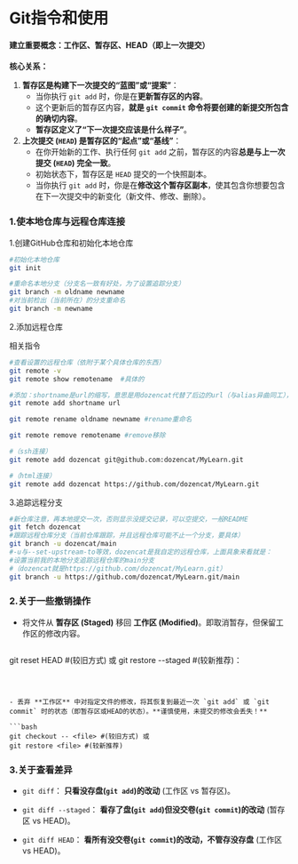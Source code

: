 # Git指令和使用

#### 建立重要概念：工作区、暂存区、HEAD（即上一次提交）

**核心关系：**

1. **暂存区是构建下一次提交的“蓝图”或“提案”**：
   - 当你执行 `git add` 时，你是在**更新暂存区的内容**。
   - 这个更新后的暂存区内容，**就是 `git commit` 命令将要创建的新提交所包含的确切内容**。
   - **暂存区定义了“下一次提交应该是什么样子”**。
2. **上次提交 (`HEAD`) 是暂存区的“起点”或“基线”**：
   - 在你开始新的工作、执行任何 `git add` 之前，暂存区的内容**总是与上一次提交 (`HEAD`) 完全一致**。
   - 初始状态下，暂存区是 `HEAD` 提交的一个快照副本。
   - 当你执行 `git add` 时，你是在**修改这个暂存区副本**，使其包含你想要包含在下一次提交中的新变化（新文件、修改、删除）。

### 1.使本地仓库与远程仓库连接

1.创建GitHub仓库和初始化本地仓库

```bash
#初始化本地仓库
git init

#重命名本地分支（分支名一致有好处，为了设置追踪分支）
git branch -m oldname newname
#对当前检出（当前所在）的分支重命名
git branch -m newname
```

2.添加远程仓库

相关指令

```bash
#查看设置的远程仓库（依附于某个具体仓库的东西）
git remote -v
git remote show remotename  #具体的

#添加：shortname是url的缩写，意思是用dozencat代替了后边的url（与alias异曲同工），git clone过的会默认添加一个origin远程仓库（url取决于连接方式）
git remote add shortname url

git remote rename oldname newname #rename重命名

git remote remove remotename #remove移除
```



```bash
#（ssh连接）
git remote add dozencat git@github.com:dozencat/MyLearn.git

#（html连接）
git remote add dozencat https://github.com/dozencat/MyLearn.git
```

 

3.追踪远程分支	

```bash
#新仓库注意，再本地提交一次，否则显示没提交记录，可以空提交，一般README
git fetch dozencat
#跟踪远程仓库分支（当前仓库跟踪，并且远程仓库可能不止一个分支，要具体）
git branch -u dozencat/main
#-u与--set-upstream-to等效，dozencat是我自定的远程仓库，上面具象来看就是：
#设置当前我的本地分支追踪远程仓库的main分支
#（dozencat就是https://github.com/dozencat/MyLearn.git）
git branch -u https://github.com/dozencat/MyLearn.git/main

```

### 2.关于一些撤销操作

- 将文件从 **暂存区 (Staged)** 移回 **工作区 (Modified)**。即取消暂存，但保留工作区的修改内容。

  ```bash
git reset HEAD <file> #(较旧方式) 或 
  git restore --staged <file> #(较新推荐)：
  ```
  
  

- 丢弃 **工作区** 中对指定文件的修改，将其恢复到最近一次 `git add` 或 `git commit` 时的状态（即暂存区或HEAD的状态）。**谨慎使用，未提交的修改会丢失！**

  ```bash
  git checkout -- <file> #(较旧方式) 或
  git restore <file> #(较新推荐)
  ```




### 3.关于查看差异

- `git diff`： **只看没存盘(`git add`)的改动** (工作区 vs 暂存区)。

- `git diff --staged`： **看存了盘(`git add`)但没交卷(`git commit`)的改动** (暂存区 vs HEAD)。

- `git diff HEAD`： **看所有没交卷(`git commit`)的改动，不管存没存盘** (工作区 vs HEAD)。

  

